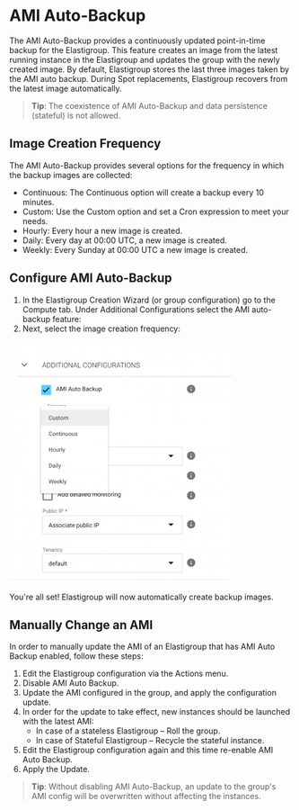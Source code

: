 # AMI Auto-Backup

The AMI Auto-Backup provides a continuously updated point-in-time backup for the Elastigroup. This feature creates an image from the latest running instance in the Elastigroup and updates the group with the newly created image. By default, Elastigroup stores the last three images taken by the AMI auto backup. During Spot replacements, Elastigroup recovers from the latest image automatically.

> **Tip**: The coexistence of AMI Auto-Backup and data persistence (stateful) is not allowed.

## Image Creation Frequency

The AMI Auto-Backup provides several options for the frequency in which the backup images are collected:

- Continuous: The Continuous option will create a backup every 10 minutes.
- Custom: Use the Custom option and set a Cron expression to meet your needs.
- Hourly: Every hour a new image is created.
- Daily: Every day at 00:00 UTC, a new image is created.
- Weekly: Every Sunday at 00:00 UTC a new image is created.

## Configure AMI Auto-Backup

1. In the Elastigroup Creation Wizard (or group configuration) go to the Compute tab. Under Additional Configurations select the AMI auto-backup feature:
2. Next, select the image creation frequency:

<img src="/elastigroup/_media/compute-ami-autobackup-01.png" width="396" height="429" />

You're all set! Elastigroup will now automatically create backup images.

## Manually Change an AMI

In order to manually update the AMI of an Elastigroup that has AMI Auto Backup enabled, follow these steps:

1. Edit the Elastigroup configuration via the Actions menu.
2. Disable AMI Auto Backup.
3. Update the AMI configured in the group, and apply the configuration update.
4. In order for the update to take effect, new instances should be launched with the latest AMI:
   - In case of a stateless Elastigroup – Roll the group.
   - In case of Stateful Elastigroup – Recycle the stateful instance.
5. Edit the Elastigroup configuration again and this time re-enable AMI Auto Backup.
6. Apply the Update.

> **Tip**: Without disabling AMI Auto-Backup, an update to the group's AMI config will be overwritten without affecting the instances.
